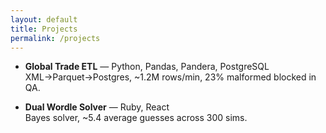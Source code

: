 ```yaml
---
layout: default
title: Projects
permalink: /projects
---
```

- **Global Trade ETL** — Python, Pandas, Pandera, PostgreSQL  
  XML→Parquet→Postgres, ~1.2M rows/min, 23% malformed blocked in QA.

- **Dual Wordle Solver** — Ruby, React  
  Bayes solver, ~5.4 average guesses across 300 sims.

